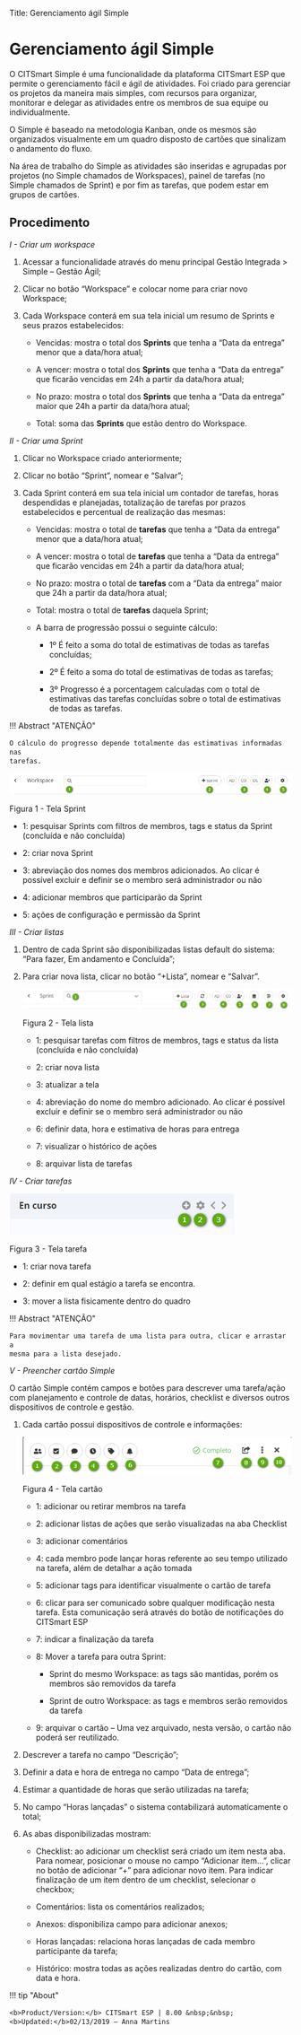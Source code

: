 Title: Gerenciamento ágil Simple

# Gerenciamento ágil Simple


O CITSmart Simple é uma funcionalidade da plataforma CITSmart ESP que permite o
gerenciamento fácil e ágil de atividades. Foi criado para gerenciar os projetos
da maneira mais simples, com recursos para organizar, monitorar e delegar as
atividades entre os membros de sua equipe ou individualmente.

O Simple é baseado na metodologia Kanban, onde os mesmos são organizados
visualmente em um quadro disposto de cartões que sinalizam o andamento do fluxo.

Na área de trabalho do Simple as atividades são inseridas e agrupadas por
projetos (no Simple chamados de Workspaces), painel de tarefas (no Simple
chamados de Sprint) e por fim as tarefas, que podem estar em grupos de cartões.

Procedimento
------------

*I - Criar um workspace*

1.  Acessar a funcionalidade através do menu principal Gestão Integrada \>
    Simple – Gestão Ágil;

2.  Clicar no botão “Workspace” e colocar nome para criar novo Workspace;

3.  Cada Workspace conterá em sua tela inicial um resumo de Sprints e seus
    prazos estabelecidos:

    -   Vencidas: mostra o total dos **Sprints** que tenha a “Data da entrega” menor
    que a data/hora atual;

    -   A vencer: mostra o total dos **Sprints** que tenha a “Data da entrega” que
    ficarão vencidas em 24h a partir da data/hora atual;

    -   No prazo: mostra o total dos **Sprints** que tenha a “Data da entrega” maior
    que 24h a partir da data/hora atual;

    -   Total: soma das **Sprints** que estão dentro do Workspace.


*II - Criar uma Sprint*

1.  Clicar no Workspace criado anteriormente;

2.  Clicar no botão “Sprint”, nomear e “Salvar”;

3.  Cada Sprint conterá em sua tela inicial um contador de tarefas, horas
    despendidas e planejadas, totalização de tarefas por prazos estabelecidos e
    percentual de realização das mesmas:

    -   Vencidas: mostra o total de **tarefas** que tenha a “Data da entrega” menor
    que a data/hora atual;

    -   A vencer: mostra o total de **tarefas** que tenha a “Data da entrega” que
    ficarão vencidas em 24h a partir da data/hora atual;

    -   No prazo: mostra o total de **tarefas** com a “Data da entrega” maior que
    24h a partir da data/hora atual;

    -   Total: mostra o total de **tarefas** daquela Sprint;

    -   A barra de progressão possui o seguinte cálculo:

        -   1º É feito a soma do total de estimativas de todas as tarefas
            concluídas;

        -   2º É feito a soma do total de estimativas de todas as tarefas;

        -   3º Progresso é a porcentagem calculadas com o total de estimativas das
            tarefas concluídas sobre o total de estimativas de todas as tarefas.

!!! Abstract "ATENÇÃO"

    O cálculo do progresso depende totalmente das estimativas informadas nas
    tarefas.


![tela sprint](images/figure-1-simple.png)
    
Figura 1 - Tela Sprint


   -   1: pesquisar Sprints com filtros de membros, tags e status da Sprint
    (concluída e não concluída)

   -   2: criar nova Sprint

   -   3: abreviação dos nomes dos membros adicionados. Ao clicar é possível
    excluir e definir se o membro será administrador ou não

   -   4: adicionar membros que participarão da Sprint

   -   5: ações de configuração e permissão da Sprint


*III - Criar listas*

1.  Dentro de cada Sprint são disponibilizadas listas default do sistema: “Para
    fazer, Em andamento e Concluída”;

2.  Para criar nova lista, clicar no botão “+Lista”, nomear e “Salvar”.

    ![tela lista](images/figure-2-simple.png)
    
    Figura 2 - Tela lista


    -   1: pesquisar tarefas com filtros de membros, tags e status da lista
    (concluída e não concluída)

    -   2: criar nova lista

    -   3: atualizar a tela

    -   4: abreviação do nome do membro adicionado. Ao clicar é possível excluir e
    definir se o membro será administrador ou não

    -   6: definir data, hora e estimativa de horas para entrega

    -   7: visualizar o histórico de ações

    -   8: arquivar lista de tarefas

*IV - Criar tarefas*

   ![tela tarefa](images/figure-3-simple.png)
    
   Figura 3 - Tela tarefa


   -   1: criar nova tarefa

   -   2: definir em qual estágio a tarefa se encontra.

   -   3: mover a lista fisicamente dentro do quadro

!!! Abstract "ATENÇÃO"

    Para movimentar uma tarefa de uma lista para outra, clicar e arrastar a
    mesma para a lista desejado.

*V - Preencher cartão Simple*

O cartão Simple contém campos e botões para descrever uma tarefa/ação com
planejamento e controle de datas, horários, checklist e diversos outros
dispositivos de controle e gestão.

1.  Cada cartão possui dispositivos de controle e informações:

     ![tela cartão](images/figure-4-simple.png)
    
      Figura 4 - Tela cartão


    -   1: adicionar ou retirar membros na tarefa

    -   2: adicionar listas de ações que serão visualizadas na aba Checklist

    -   3: adicionar comentários

    -   4: cada membro pode lançar horas referente ao seu tempo utilizado na tarefa,
    além de detalhar a ação tomada

    -   5: adicionar tags para identificar visualmente o cartão de tarefa

    -   6: clicar para ser comunicado sobre qualquer modificação nesta tarefa. Esta
    comunicação será através do botão de notificações do CITSmart ESP

    -   7: indicar a finalização da tarefa

    -   8: Mover a tarefa para outra Sprint:

        -   Sprint do mesmo Workspace: as tags são mantidas, porém os membros são
            removidos da tarefa

        -   Sprint de outro Workspace: as tags e membros serão removidos da tarefa

    -   9: arquivar o cartão – Uma vez arquivado, nesta versão, o cartão não poderá
    ser reutilizado.

1.  Descrever a tarefa no campo “Descrição”;

2.  Definir a data e hora de entrega no campo “Data de entrega”;

3.  Estimar a quantidade de horas que serão utilizadas na tarefa;

4.  No campo “Horas lançadas” o sistema contabilizará automaticamente o total;

5.  As abas disponibilizadas mostram:

    -   Checklist: ao adicionar um checklist será criado um item nesta aba. Para
    nomear, posicionar o mouse no campo “Adicionar item...”, clicar no botão de
    adicionar “+” para adicionar novo item. Para indicar finalização de um item
    dentro de um checklist, selecionar o checkbox;

    -   Comentários: lista os comentários realizados;

    -   Anexos: disponibiliza campo para adicionar anexos;

    -   Horas lançadas: relaciona horas lançadas de cada membro participante da
    tarefa;

    -   Histórico: mostra todas as ações realizadas dentro do cartão, com data e
    hora.

!!! tip "About"

    <b>Product/Version:</b> CITSmart ESP | 8.00 &nbsp;&nbsp;
    <b>Updated:</b>02/13/2019 – Anna Martins
